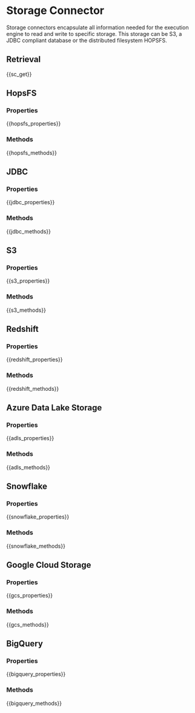 # Storage Connector

Storage connectors encapsulate all information needed for the execution engine
to read and write to specific storage. This storage can be S3, a JDBC compliant
database or the distributed filesystem HOPSFS.

## Retrieval

{{sc_get}}

## HopsFS

### Properties

{{hopsfs_properties}}

### Methods

{{hopsfs_methods}}

## JDBC

### Properties

{{jdbc_properties}}

### Methods

{{jdbc_methods}}

## S3

### Properties

{{s3_properties}}

### Methods

{{s3_methods}}

## Redshift

### Properties

{{redshift_properties}}

### Methods

{{redshift_methods}}

## Azure Data Lake Storage

### Properties

{{adls_properties}}

### Methods

{{adls_methods}}

## Snowflake

### Properties

{{snowflake_properties}}

### Methods

{{snowflake_methods}}

## Google Cloud Storage

### Properties

{{gcs_properties}}

### Methods

{{gcs_methods}}

## BigQuery

### Properties

{{bigquery_properties}}

### Methods

{{bigquery_methods}}
